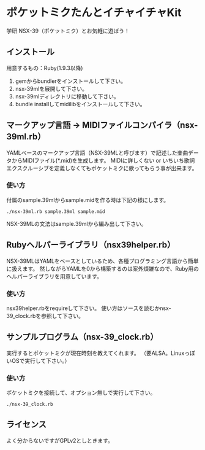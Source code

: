 ポケットミクたんとイチャイチャKit
========

学研 NSX-39（ポケットミク）とお気軽に遊ぼう！


## インストール

用意するもの：Ruby(1.9.3以降)

1. gemからbundlerをインストールして下さい。
2. nsx-39mlを展開して下さい。
3. nsx-39mlディレクトリに移動して下さい。
4. bundle installしてmidilibをインストールして下さい。


## マークアップ言語 -> MIDIファイルコンパイラ（nsx-39ml.rb）

YAMLベースのマークアップ言語（NSX-39MLと呼びます）で記述した楽曲データからMIDIファイル(*.mid)を生成します。
MIDIに詳しくない or いちいち歌詞エクスクルーシブを定義しなくてもポケットミクに歌ってもらう事が出来ます。


### 使い方

付属のsample.39mlからsample.midを作る時は下記の様にします。

`./nsx-39ml.rb sample.39ml sample.mid`

NSX-39MLの文法はsample.39mlから編み出して下さい。


## Rubyヘルパーライブラリ（nsx39helper.rb）

NSX-39MLはYAMLをベースとしているため、各種プログラミング言語から簡単に扱えます。
然しながらYAMLを0から構築するのは案外煩雑なので、Ruby用のヘルパーライブラリを用意しています。


### 使い方

nsx39helper.rbをrequireして下さい。
使い方はソースを読むかnsx-39_clock.rbを参照して下さい。


## サンプルプログラム（nsx-39_clock.rb）

実行するとポケットミクが現在時刻を教えてくれます。
（要ALSA。LinuxっぽいOSで実行して下さい。）


### 使い方

ポケットミクを接続して、オプション無しで実行して下さい。

`./nsx-39_clock.rb`


## ライセンス

よく分からないですがGPLv2としときます。






